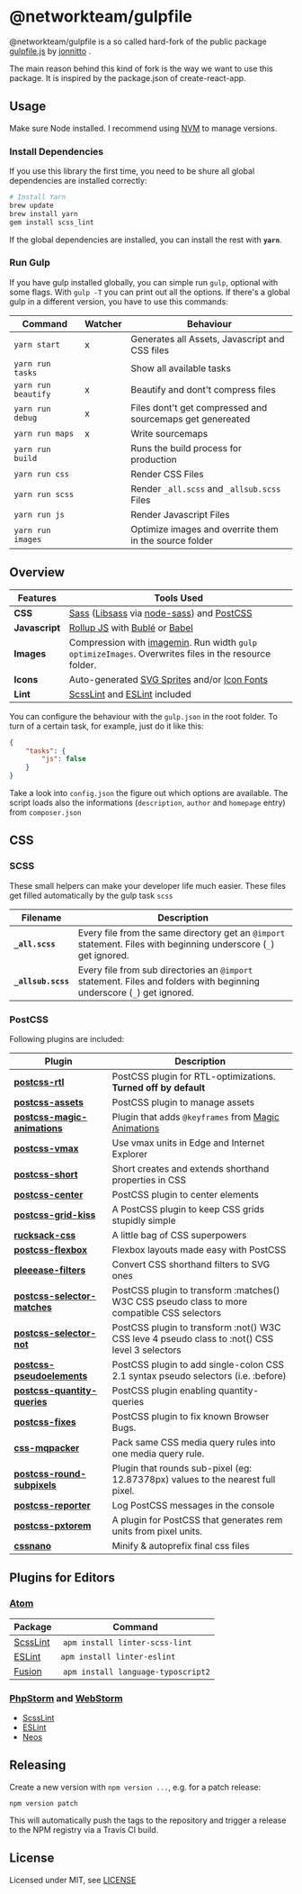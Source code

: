 # @networkteam/gulpfile


@networkteam/gulpfile is a so called hard-fork of the public package [gulpfile.js](https://github.com/jonnitto/gulpfile.js) by [jonnitto](https://github.com/jonnitto) .

The main reason behind this kind of fork is the way we want to use this package. It is inspired by the package.json of create-react-app.


## Usage

Make sure Node installed. I recommend using [NVM](https://github.com/creationix/nvm) to manage versions.

### Install Dependencies

If you use this library the first time, you need to be shure all global dependencies are installed correctly:

```bash
# Install Yarn
brew update
brew install yarn
gem install scss_lint
```

If the global dependencies are installed, you can install the rest with **`yarn`**.

### Run Gulp

If you have gulp installed globally, you can simple run `gulp`, optional with some flags. With `gulp -T` you can print out all the options.
If there's a global gulp in a different version, you have to use this commands:

Command             | Watcher | Behaviour
------------------- | ------- | ---------------------------------------------------------
`yarn start`        |    x    | Generates all Assets, Javascript and CSS files
`yarn run tasks`    |         | Show all available tasks
`yarn run beautify` |    x    | Beautify and dont't compress files
`yarn run debug`    |    x    | Files dont't get compressed and sourcemaps get genereated
`yarn run maps`     |    x    | Write sourcemaps
`yarn run build`    |         | Runs the build process for production
`yarn run css`      |         | Render CSS Files
`yarn run scss`     |         | Render `_all.scss` and `_allsub.scss` Files
`yarn run js`       |         | Render Javascript Files
`yarn run images`   |         | Optimize images and overrite them in the source folder


## Overview

Features       | Tools Used
-------------- | ---------------------
**CSS**        | [Sass](http://sass-lang.com) ([Libsass](http://sass-lang.com/libsass) via [node-sass](https://github.com/sass/node-sass)) and [PostCSS](http://postcss.org)
**Javascript** | [Rollup JS](http://rollupjs.org) with [Bublé](https://buble.surge.sh/guide) or [Babel](https://babeljs.io/)
**Images**     | Compression with [imagemin](https://www.npmjs.com/package/gulp-imagemin). Run width `gulp optimizeImages`. Overwrites files in the resource folder.
**Icons**      | Auto-generated [SVG Sprites](https://github.com/w0rm/gulp-svgstore) and/or [Icon Fonts](https://www.npmjs.com/package/gulp-iconfont)
**Lint**       | [ScssLint](https://github.com/brigade/scss-lint) and [ESLint](http://eslint.org/) included

You can configure the behaviour with the `gulp.json` in the root folder. To turn of a certain task, for example, just do it like this:

```json
{
	"tasks": {
		"js": false
	}
}
```

Take a look into `config.json` the figure out which options are available. The script loads also the informations (`description`, `author` and `homepage` entry) from `composer.json`


## CSS

### SCSS

These small helpers can make your developer life much easier. These files get filled automatically by the gulp task `scss`

Filename             | Description
-------------------- | ----------------------
**`_all.scss`**      | Every file from the same directory get an `@import` statement. Files with beginning underscore (`_`) get ignored.
**`_allsub.scss`**   | Every file from sub directories an `@import` statement. Files and folders with beginning underscore (`_`) get ignored.


### PostCSS

Following plugins are included:

Plugin                                                                                  | Description
--------------------------------------------------------------------------------------- | ----------------------
**[postcss-rtl](https://www.npmjs.com/package/postcss-rtl)**                            | PostCSS plugin for RTL-optimizations. **Turned off by default**
**[postcss-assets](https://www.npmjs.com/package/postcss-assets)**                      | PostCSS plugin to manage assets
**[postcss-magic-animations](https://www.npmjs.com/package/postcss-magic-animations)**  | Plugin that adds `@keyframes` from [Magic Animations](https://github.com/miniMAC/magic)
**[postcss-vmax](https://www.npmjs.com/package/postcss-vmax)**                          | Use vmax units in Edge and Internet Explorer
**[postcss-short](https://www.npmjs.com/package/postcss-short)**                        | Short creates and extends shorthand properties in CSS
**[postcss-center](https://www.npmjs.com/package/postcss-center)**                      | PostCSS plugin to center elements
**[postcss-grid-kiss](https://www.npmjs.com/package/postcss-grid-kiss)**                | A PostCSS plugin to keep CSS grids stupidly simple
**[rucksack-css](https://simplaio.github.io/rucksack/)**                                | A little bag of CSS superpowers
**[postcss-flexbox](https://www.npmjs.com/package/postcss-flexbox)**                    | Flexbox layouts made easy with PostCSS
**[pleeease-filters](https://www.npmjs.com/package/pleeease-filters)**                  | Convert CSS shorthand filters to SVG ones
**[postcss-selector-matches](https://www.npmjs.com/package/postcss-selector-matches)**  | PostCSS plugin to transform :matches() W3C CSS pseudo class to more compatible CSS selectors
**[postcss-selector-not](https://www.npmjs.com/package/postcss-selector-not)**          | PostCSS plugin to transform :not() W3C CSS leve 4 pseudo class to :not() CSS level 3 selectors
**[postcss-pseudoelements](https://www.npmjs.com/package/postcss-pseudoelements)**      | PostCSS plugin to add single-colon CSS 2.1 syntax pseudo selectors (i.e. :before)
**[postcss-quantity-queries](https://www.npmjs.com/package/postcss-quantity-queries)**  | PostCSS plugin enabling quantity-queries
**[postcss-fixes](https://www.npmjs.com/package/postcss-fixes)**                        | PostCSS plugin to fix known Browser Bugs.
**[css-mqpacker](https://www.npmjs.com/package/css-mqpacker)**                          | Pack same CSS media query rules into one media query rule.
**[postcss-round-subpixels](https://www.npmjs.com/package/postcss-round-subpixels)**    | Plugin that rounds sub-pixel (eg: 12.87378px) values to the nearest full pixel.
**[postcss-reporter](https://www.npmjs.com/package/postcss-reporter)**                  | Log PostCSS messages in the console
**[postcss-pxtorem](https://www.npmjs.com/package/postcss-pxtorem)**                    | A plugin for PostCSS that generates rem units from pixel units.
**[cssnano](http://cssnano.co)**                                                        | Minify & autoprefix final css files

## Plugins for Editors

### [Atom](https://atom.io/)

Package | Command
------- | -------
[ScssLint](https://atom.io/packages/linter-scss-lint) | `apm install linter-scss-lint`
[ESLint](https://atom.io/packages/linter-eslint) | `apm install linter-eslint`
[Fusion](https://atom.io/packages/language-typoscript2) | `apm install language-typoscript2`

### [PhpStorm](https://www.jetbrains.com/phpstorm/) and [WebStorm](https://www.jetbrains.com/webstorm/)

* [ScssLint](https://plugins.jetbrains.com/plugin/7530)
* [ESLint](https://plugins.jetbrains.com/plugin/7494)
* [Neos](https://www.neos.io/blog/the-neos-intellij-plugin.html)


## Releasing

Create a new version with `npm version ...`, e.g. for a patch release:

    npm version patch

This will automatically push the tags to the repository and trigger a release to the NPM registry via a Travis CI build.

License
-------

Licensed under MIT, see [LICENSE](LICENSE)
